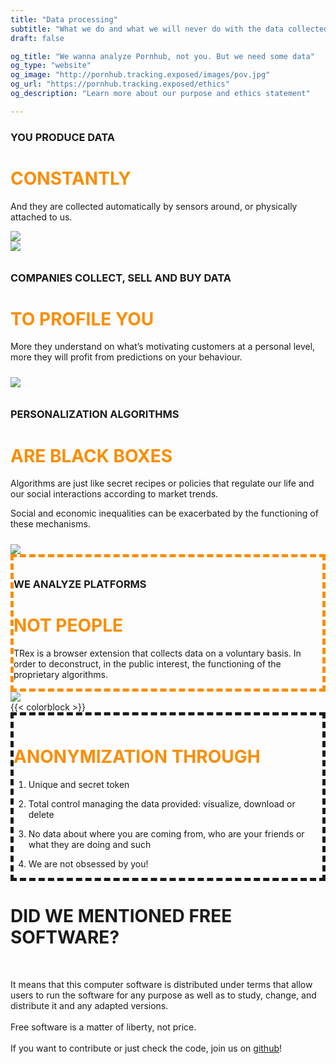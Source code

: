 ```yaml
---
title: "Data processing"
subtitle: "What we do and what we will never do with the data collected"
draft: false

og_title: "We wanna analyze Pornhub, not you. But we need some data"
og_type: "website"
og_image: "http://pornhub.tracking.exposed/images/pov.jpg"
og_url: "https://pornhub.tracking.exposed/ethics"
og_description: "Learn more about our purpose and ethics statement"

---
```

<div class="container">
	<div class="row">
		<div class="col-md-3 mt-5 mr-5 mb-5">
			<h3 style="color:#1B1B1B;">YOU PRODUCE DATA</h3>
			<h1 style="color:#F98E05;font-weight:bolder;">CONSTANTLY</h3>
			<p style="color:#1B1B1B;">And they are collected automatically by sensors around, or physically attached to us.</p>
		</div>
		<div class="col-md-8">
			<img src="/images/ethics/data.svg">
		</div>
	</div>
	<div class="row mt-2 mb-5 justify-content-md-center align-items-center">
		<div class="col-md-5 mt-5 mr-5">
			<img src="/images/ethics/profiling.svg">
		</div>
		<div class="col-md-4 ml-2 mt-5" style="border-color: #1B1B1B; padding-top:10px;padding-bottom: 10px;">
			<h3 style="color:#1B1B1B;">COMPANIES COLLECT, SELL AND BUY DATA</h3>
			<h1 style="color:#F98E05;font-weight:bolder;">TO PROFILE YOU</h3>
			<p style="color:#1B1B1B;"> More they understand on what’s motivating customers at a personal level, more they will profit from predictions on your behaviour.</p>
		</div>
		<div class="col-md-2">
			<img src="/images/ethics/oldlady.svg">
		</div>
	</div>
</div>
	<div class="row mt-5 mb-5">
		<div class="col-md-6 ml-3 mt-5" style="border-color: #1B1B1B; padding-top:10px;padding-bottom: 10px;">
			<h3 style="color:#1B1B1B;">PERSONALIZATION ALGORITHMS</h3>
			<h1 style="color:#F98E05;font-weight:bolder;">ARE BLACK BOXES</h3>
			<p style="color:#1B1B1B;"> Algorithms are just like secret recipes or policies that regulate our life and our social interactions according to market trends.
			<p> Social and economic inequalities can be exacerbated by the functioning of these mechanisms.</p> 
		</div>
		<div class="col-md-5 mt-4">
			<img src="/images/ethics/blackbox.svg">
		</div>
	</div>
	<div class="row mt-3 mb-5 ml-3 justify-content-md-center">
		<div class="col-md-6 mt-5 pl-4 pt-4" style="border-style:dashed;border-color: #F98E05; border-width: 5px; padding-top:10px;">
			<h3 style="color:#1B1B1B;">WE ANALYZE PLATFORMS</h3>
			<h1 style="color:#F98E05;font-weight:bolder;">NOT PEOPLE</h1>
			<p style="color:#1B1B1B;"> TRex is a browser extension that collects data on a voluntary basis. In order to deconstruct, in the public interest, the functioning of the proprietary algorithms.
		</div>
			<div class="col-md-3 ml-3 mr-5 mt-3 ">
			<img src="/images/ethics/deco.svg">
		</div>
</div>
{{< colorblock >}}
<br>
	<div class="row mt-4 mb-5">
		<div class="col-md-5 pl-4 pt-4 pb-2" style="border-style:dashed;border-color: #1B1B1B; border-width: 5px; padding-top:10px;">
			<h1 style="color:#F98E05;font-weight:bold;">ANONYMIZATION THROUGH</h1>
			<p style="color:#1B1B1B;"> 

1. Unique and secret token

2. Total control managing the data provided: visualize, download or delete

3. No data about where you are coming from, who are your friends or what they are doing and such

4. We are not obsessed by you!
</h4>
<p></p>
		</div>
		<div class="col-md-2"></div>
			<div class="col-md-4 ml-4 pl-4 pt-3">
			<h1 style="color:#1B1B1B;font-weight:bold;"> DID WE MENTIONED FREE SOFTWARE? </h1>
			<br>
			<p> It means that this computer software is distributed under terms that allow users to run the software for any purpose as well as to study, change, and distribute it and any adapted versions. <br><br> Free software is a matter of liberty, not price. <br><br>
			If you want to contribute or just check the code, join us on <a target="_blank" rel="noopener noreferrer" href="https://github.com/tracking-exposed/potrex">github</a>! </p>
	</div>
	</div>
	</div>
</div>
</div>
